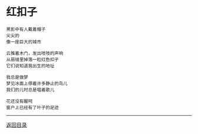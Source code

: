 # 红扣子

```
黑影中有人戴着帽子
尖尖的
像一座巨大的城市

云推着木门，发出吱吱的声响
从扇缝里掉落一粒红色扣子
它们说知道我出生的地址

我总是做梦
梦见冰面上停着许多静止的鸟儿
我们的儿时总是唱着歌儿

花还没有醒呵
窗户上已经有了叶子的足迹
```



---



[返回目录](./index.html)

